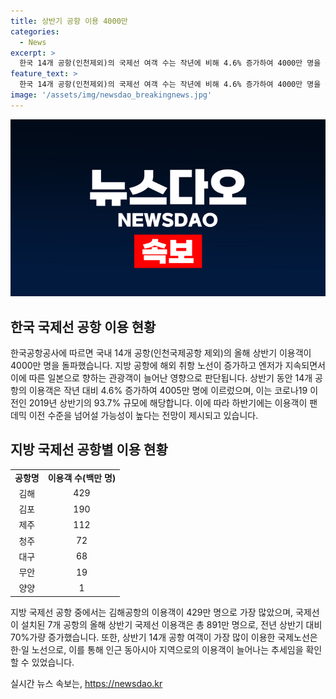 ```yaml
---
title: 상반기 공항 이용 4000만
categories:
  - News
excerpt: >
  한국 14개 공항(인천제외)의 국제선 여객 수는 작년에 비해 4.6% 증가하여 4000만 명을 돌파했다. 특히 국내 7개 공항에서 국제선 이용객이 70% 이상 증가했는데, 김해공항이 429만 명으로 1위를 차지했다. 한·일 노선은 369만 명으로 가장 인기 있었으며, 동남아 노선보다 141만 명 많았다. 이러한 증가는 엔저가 지속되고, 국제 노선이 늘어나는 영향으로 보고 있다.
feature_text: >
  한국 14개 공항(인천제외)의 국제선 여객 수는 작년에 비해 4.6% 증가하여 4000만 명을 돌파했다. 특히 국내 7개 공항에서 국제선 이용객이 70% 이상 증가했는데, 김해공항이 429만 명으로 1위를 차지했다. 한·일 노선은 369만 명으로 가장 인기 있었으며, 동남아 노선보다 141만 명 많았다. 이러한 증가는 엔저가 지속되고, 국제 노선이 늘어나는 영향으로 보고 있다.
image: '/assets/img/newsdao_breakingnews.jpg'
---
```


<p><img src="/assets/img/newsdao_breakingnews.jpg" alt="koreaapp 속보" /></p>

<h2 data-ke-size="size26">한국 국제선 공항 이용 현황</h2>

<p data-ke-size="size16">한국공항공사에 따르면 국내 14개 공항(인천국제공항 제외)의 올해 상반기 이용객이 4000만 명을 돌파했습니다. 지방 공항에 해외 취항 노선이 증가하고 엔저가 지속되면서 이에 따른 일본으로 향하는 관광객이 늘어난 영향으로 판단됩니다. 상반기 동안 14개 공항의 이용객은 작년 대비 4.6% 증가하여 4005만 명에 이르렀으며, 이는 코로나19 이전인 2019년 상반기의 93.7% 규모에 해당합니다. 이에 따라 하반기에는 이용객이 팬데믹 이전 수준을 넘어설 가능성이 높다는 전망이 제시되고 있습니다.</p>

<h2 data-ke-size="size26">지방 국제선 공항별 이용 현황</h2>

<table>
    <tr>
        <td style="text-align: center; height: 17px;"><b>공항명</b></td>
        <td style="text-align: center; height: 17px;"><b>이용객 수(백만 명)</b></td>
    </tr>
    <tr>
        <td style="text-align: center; height: 17px;">김해</td>
        <td style="text-align: center; height: 17px;">429</td>
    </tr>
    <tr>
        <td style="text-align: center; height: 17px;">김포</td>
        <td style="text-align: center; height: 17px;">190</td>
    </tr>
    <tr>
        <td style="text-align: center; height: 17px;">제주</td>
        <td style="text-align: center; height: 17px;">112</td>
    </tr>
    <tr>
        <td style="text-align: center; height: 17px;">청주</td>
        <td style="text-align: center; height: 17px;">72</td>
    </tr>
    <tr>
        <td style="text-align: center; height: 17px;">대구</td>
        <td style="text-align: center; height: 17px;">68</td>
    </tr>
    <tr>
        <td style="text-align: center; height: 17px;">무안</td>
        <td style="text-align: center; height: 17px;">19</td>
    </tr>
    <tr>
        <td style="text-align: center; height: 17px;">양양</td>
        <td style="text-align: center; height: 17px;">1</td>
    </tr>
</table>

<p data-ke-size="size16">지방 국제선 공항 중에서는 김해공항의 이용객이 429만 명으로 가장 많았으며, 국제선이 설치된 7개 공항의 올해 상반기 국제선 이용객은 총 891만 명으로, 전년 상반기 대비 70%가량 증가했습니다. 또한, 상반기 14개 공항 여객이 가장 많이 이용한 국제노선은 한·일 노선으로, 이를 통해 인근 동아시아 지역으로의 이용객이 늘어나는 추세임을 확인할 수 있었습니다.</p>
실시간 뉴스 속보는, <a href="https://newsdao.kr" rel="dofollow">https://newsdao.kr</a>


